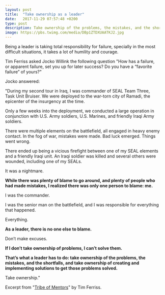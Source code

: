 ```yaml
---
layout: post
title:  "Take ownership as a leader"
date:   2017-11-29 07:57:48 +0200
type: post
description: Take ownership of the problems, the mistakes, and the shortfalls, and take ownership of creating and implementing solutions to get those problems solved.
image: https://pbs.twimg.com/media/DBp1ZTDXUAATKJ2.jpg
---
```

Being a leader is taking total responsibility for failure, specially in the most difficult situations, it takes a lot of humility and courage.

Tim Ferriss asked Jocko Willink the following question "How has a failure, or apparent failure, set you up for later success? Do you have a “favorite failure” of yours?"

Jocko answered:

"During my second tour in Iraq, I was commander of SEAL Team Three, Task Unit Bruiser. We were
deployed to the war-torn city of Ramadi, the epicenter of the insurgency at the time.

Only a few weeks into the deployment, we conducted a large operation in conjunction with U.S. Army soldiers, U.S. Marines, and friendly Iraqi Army soldiers.

There were multiple elements on the battlefield, all engaged in heavy enemy contact. In the fog of war, mistakes were made. Bad luck emerged. Things went wrong.

There ended up being a vicious firefight between one of my SEAL elements and a friendly Iraqi unit. An Iraqi soldier was killed and several others were wounded, including one of my SEALs.

It was a nightmare.

<strong>While there was plenty of blame to go around, and plenty of people who had made mistakes, I realized there was only one person to blame: me.</strong>

I was the commander.

I was the senior man on the battlefield, and I was responsible for everything that happened.

Everything.

<strong>As a leader, there is no one else to blame.</strong>

Don’t make excuses.

<strong>If I don’t take ownership of problems, I can’t solve them.</strong>

<strong>That’s what a leader has to do: take ownership of the problems, the mistakes, and the shortfalls, and take ownership of creating and implementing solutions to get those problems solved.</strong>

Take ownership."

Excerpt from "[Tribe of Mentors](http://amzn.to/2i23UIg)" by Tim Ferriss.
